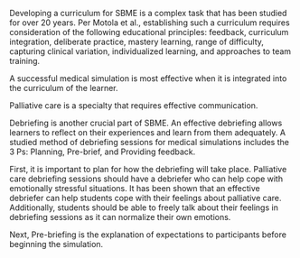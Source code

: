 Developing a curriculum for SBME is a complex task that has been studied for over 20 years. Per Motola et al., establishing such a curriculum requires consideration of the following educational principles: feedback, curriculum integration, deliberate practice, mastery learning, range of difficulty, capturing clinical variation, individualized learning, and approaches to team training.

A successful medical simulation is most effective when it is integrated into the curriculum of the learner.

Palliative care is a specialty that requires effective communication.

Debriefing is another crucial part of SBME. An effective debriefing allows learners to reflect on their experiences and learn from them adequately. A studied method of debriefing sessions for medical simulations includes the 3 Ps: Planning, Pre-brief, and Providing feedback.

First, it is important to plan for how the debriefing will take place. Palliative care debriefing sessions should have a debriefer who can help cope with emotionally stressful situations. It has been shown that an effective debriefer can help students cope with their feelings about palliative care. Additionally, students should be able to freely talk about their feelings in debriefing sessions as it can normalize their own emotions.

Next, Pre-briefing is the explanation of expectations to participants before beginning the simulation.